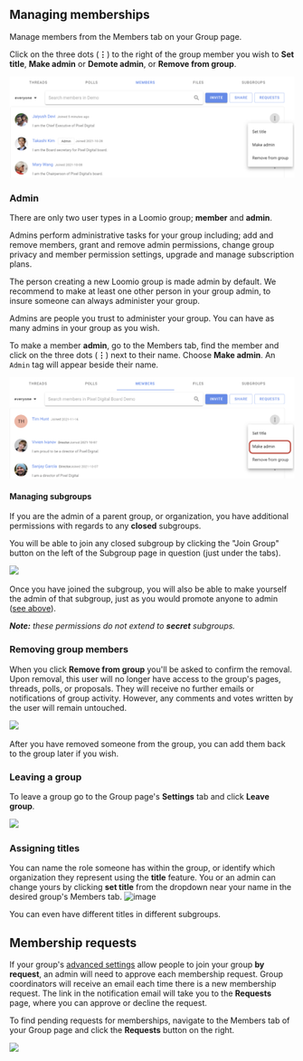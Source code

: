 ## Managing memberships
Manage members from the Members tab on your Group page. 

Click on the three dots (**⋮**) to the right of the group member you wish to **Set title**, **Make admin** or **Demote admin**, or **Remove from group**.

![](members_tab.png)

### Admin
There are only two user types in a Loomio group; **member** and **admin**. 

Admins perform administrative tasks for your group including; add and remove members, grant and remove admin permissions, change group privacy and member permission settings, upgrade and manage subscription plans.

The person creating a new Loomio group is made admin by default. We recommend to make at least one other person in your group admin, to insure someone can always administer your group. 

Admins are people you trust to administer your group. You can have as many admins in your group as you wish.

To make a member **admin**, go to the Members tab, find the member and click on the three dots (**⋮**) next to their name. Choose **Make admin**. An `Admin` tag will appear beside their name.

![Selecting make admin from the membership dropdown menu](make_admin.png)

#### Managing subgroups
If you are the admin of a parent group, or organization, you have additional permissions with regards to any __closed__ subgroups.

You will be able to join any closed subgroup by clicking the "Join Group" button on the left of the Subgroup page in question (just under the tabs).

![](join_group_button.png)

Once you have joined the subgroup, you will also be able to make yourself the admin of that subgroup, just as you would promote anyone to admin ([see above](#admin)).

***Note:*** *these permissions do not extend to* ***secret*** *subgroups.*

### Removing group members
When you click **Remove from group** you'll be asked to confirm the removal. Upon removal, this user will no longer have access to the group's pages, threads, polls, or proposals. They will receive no further emails or notifications of group activity. However, any comments and votes written by the user will remain untouched.

![](remove_from_group.png)

After you have removed someone from the group, you can add them back to the group later if you wish.

### Leaving a group
To leave a group go to the Group page's **Settings** tab and click **Leave group**.

![](leave_group.png)

### Assigning titles
You can name the role someone has within the group, or identify which organization they represent using the **title** feature. You or an admin can change yours by clicking **set title** from the dropdown near your name in the desired group's Members tab.
<img width="1119" alt="image" src="https://user-images.githubusercontent.com/486367/115946965-c520ee80-a518-11eb-9212-5c3236a4e05b.png">


You can even have different titles in different subgroups.

## Membership requests

If your group's [advanced settings](../settings/#advanced-settings) allow people to join your group **by request**, an admin will need to approve each membership request. Group coordinators will receive an email each time there is a new membership request. The link in the notification email will take you to the **Requests** page, where you can approve or decline the request.

To find pending requests for memberships, navigate to the Members tab of your Group page and click the **Requests** button on the right.

![](requests_button.png)

